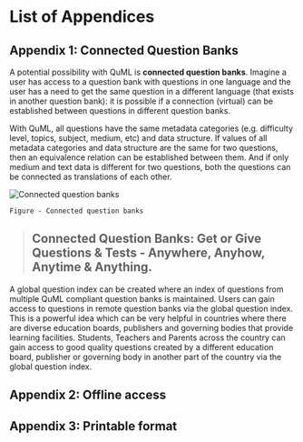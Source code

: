 # List of Appendices

## Appendix 1: Connected Question Banks

A potential possibility with QuML is **connected question banks**. Imagine a user has access to a question bank with questions in one language and the user has a need to get the same question in a different language \(that exists in another question bank\): it is possible if a connection \(virtual\) can be established between questions in different question banks.

With QuML, all questions have the same metadata categories \(e.g. difficulty level, topics, subject, medium, etc\) and data structure. If values of all metadata categories and data structure are the same for two questions, then an equivalence relation can be established between them. And if only medium and text data is different for two questions, both the questions can be connected as translations of each other.

![Connected question banks](https://github.com/sunbird-specs/inQuiry/blob/master/v1/images/Appendix_connected_question_banks.png)

```text
Figure - Connected question banks
```

> ## Connected Question Banks: Get or Give Questions & Tests - Anywhere, Anyhow, Anytime & Anything.

A global question index can be created where an index of questions from multiple QuML compliant question banks is maintained. Users can gain access to questions in remote question banks via the global question index. This is a powerful idea which can be very helpful in countries where there are diverse education boards, publishers and governing bodies that provide learning facilities. Students, Teachers and Parents across the country can gain access to good quality questions created by a different education board, publisher or governing body in another part of the country via the global question index.

## Appendix 2: Offline access

## Appendix 3: Printable format

